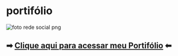 # portifólio
![foto rede social png](https://github.com/user-attachments/assets/efea69d9-b55e-4abc-ab66-5c60a87ab5f6)

## ➡︎ [Clique aqui para acessar meu Portifólio](https://dev-hudson.github.io/redes-sociais/) ⬅︎
